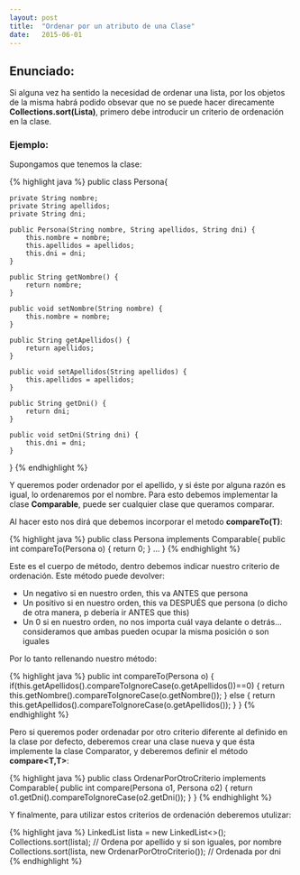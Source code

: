 ```yaml
---
layout: post
title:  "Ordenar por un atributo de una Clase" 
date:   2015-06-01
---
```


## Enunciado:

Si alguna vez ha sentido la necesidad de ordenar una lista, por los objetos de la misma habrá podido obsevar
que no se puede hacer direcamente **Collections.sort(Lista)**, primero debe introducir un criterio de ordenación
en la clase.


### Ejemplo:

Supongamos que tenemos la clase:

{% highlight java %}
public class Persona{

    private String nombre;
    private String apellidos;
	private String dni;
	
    public Persona(String nombre, String apellidos, String dni) {
        this.nombre = nombre;
        this.apellidos = apellidos;
		this.dni = dni;
    }

    public String getNombre() {
        return nombre;
    }

    public void setNombre(String nombre) {
        this.nombre = nombre;
    }

    public String getApellidos() {
        return apellidos;
    }

    public void setApellidos(String apellidos) {
        this.apellidos = apellidos;
    }
	
	public String getDni() {
        return dni;
    }

    public void setDni(String dni) {
        this.dni = dni;
    }

}
{% endhighlight %}

Y queremos poder ordenador por el apellido, y si éste por alguna razón es igual, lo ordenaremos por
el nombre. Para esto debemos implementar la clase **Comparable<Persona>**, <T> puede ser 
cualquier clase que queramos comparar.

Al hacer esto nos dirá que debemos incorporar el metodo **compareTo(T)**:

{% highlight java %}
	public class Persona implements Comparable<Persona>{
		public int compareTo(Persona o) {
			return 0;
		}
		...
	}
{% endhighlight %}

Este es el cuerpo de método, dentro debemos indicar nuestro criterio de ordenación. Este método puede devolver:

- Un negativo si en nuestro orden, this va ANTES que persona
- Un positivo si en nuestro orden, this va DESPUÉS que persona (o dicho de otra manera, p debería ir ANTES que this)
- Un 0 si en nuestro orden, no nos importa cuál vaya delante o detrás... consideramos que ambas pueden ocupar la misma posición o son iguales

Por lo tanto rellenando nuestro método:

{% highlight java %}
    public int compareTo(Persona o) {
        if(this.getApellidos().compareToIgnoreCase(o.getApellidos())==0) {
            return this.getNombre().compareToIgnoreCase(o.getNombre());
        } else {
            return this.getApellidos().compareToIgnoreCase(o.getApellidos());
        }
    }
{% endhighlight %}

Pero si queremos poder ordenadar por otro criterio diferente al definido en la clase por defecto, deberemos crear una clase nueva y 
que ésta implemente la clase Comparator<T>, y deberemos definir el método **compare<T,T>**:

{% highlight java %}
	public class OrdenarPorOtroCriterio implements Comparable<Persona>{
		public int compare(Persona o1, Persona o2) {
			return o1.getDni().compareToIgnoreCase(o2.getDni());
		}
	}
{% endhighlight %}

Y finalmente, para utilizar estos criterios de ordenación deberemos utulizar:

{% highlight java %}
		LinkedList<Persona> lista = new LinkedList<>();
		Collections.sort(lista); // Ordena por apellido y si son iguales, por nombre
		Collections.sort(lista, new OrdenarPorOtroCriterio()); // Ordenada por dni
{% endhighlight %}



